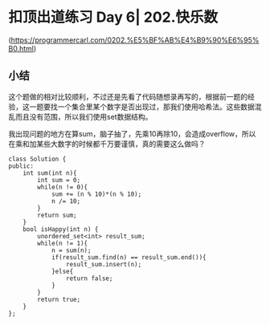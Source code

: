 # 扣顶出道练习 Day 6| 202.快乐数
(https://programmercarl.com/0202.%E5%BF%AB%E4%B9%90%E6%95%B0.html)
## 小结
这个题做的相对比较顺利，不过还是先看了代码随想录再写的，根据前一题的经验，这一题要找一个集合里某个数字是否出现过，那我们使用哈希法。这些数据混乱而且没有范围，所以我们使用set数据结构。

我出现问题的地方在算sum，脑子抽了，先乘10再除10，会造成overflow，所以在乘和加某些大数字的时候都千万要谨慎，真的需要这么做吗？

```
class Solution {
public:
    int sum(int n){
        int sum = 0;
        while(n != 0){          
            sum += (n % 10)*(n % 10);
            n /= 10;
        }
        return sum;
    }
    bool isHappy(int n) {
        unordered_set<int> result_sum;
        while(n != 1){
            n = sum(n);
            if(result_sum.find(n) == result_sum.end()){
                result_sum.insert(n);
            }else{
                return false;
            }
        }
        return true;
    }
};
```